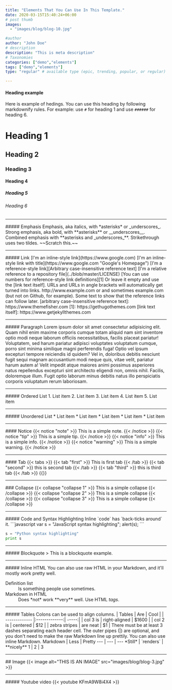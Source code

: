 ```yaml
---
title: "Elements That You Can Use In This Template."
date: 2020-03-15T15:40:24+06:00
# post thumb
images:
  - "images/blog/blog-10.jpg"

#author
author: "John Doe"
# description
description: "This is meta description"
# Taxonomies
categories: ["demo","elements"]
tags: ["demo","elements"]
type: "regular" # available type (epic, trending, popular, or regular)

---
```


#### Heading example
Here is example of hedings. You can use this heading by following markdownify rules. For example: use `#` for heading 1 and use `######` for heading 6.
# Heading 1
## Heading 2
### Heading 3
#### Heading 4
##### Heading 5
###### Heading 6
<hr>
##### Emphasis
Emphasis, aka italics, with *asterisks* or _underscores_.
Strong emphasis, aka bold, with **asterisks** or __underscores__.
Combined emphasis with **asterisks and _underscores_**.
Strikethrough uses two tildes. ~~Scratch this.~~
<hr>
##### Link
[I'm an inline-style link](https://www.google.com)
[I'm an inline-style link with title](https://www.google.com "Google's Homepage")
[I'm a reference-style link][Arbitrary case-insensitive reference text]
[I'm a relative reference to a repository file](../blob/master/LICENSE)
[You can use numbers for reference-style link definitions][1]
Or leave it empty and use the [link text itself].
URLs and URLs in angle brackets will automatically get turned into links. 
http://www.example.com or <http://www.example.com> and sometimes 
example.com (but not on Github, for example).
Some text to show that the reference links can follow later.
[arbitrary case-insensitive reference text]: https://www.themefisher.com
[1]: https://gethugothemes.com
[link text itself]: https://www.getjekyllthemes.com
<hr>
##### Paragraph
Lorem ipsum dolor sit amet consectetur adipisicing elit. Quam nihil enim maxime corporis cumque totam aliquid nam sint inventore optio modi neque laborum officiis necessitatibus, facilis placeat pariatur! Voluptatem, sed harum pariatur adipisci voluptates voluptatum cumque, porro sint minima similique magni perferendis fuga! Optio vel ipsum excepturi tempore reiciendis id quidem? Vel in, doloribus debitis nesciunt fugit sequi magnam accusantium modi neque quis, vitae velit, pariatur harum autem a! Velit impedit atque maiores animi possimus asperiores natus repellendus excepturi sint architecto eligendi non, omnis nihil. Facilis, doloremque illum. Fugit optio laborum minus debitis natus illo perspiciatis corporis voluptatum rerum laboriosam.
<hr>
##### Ordered List
1. List item
2. List item
3. List item
4. List item
5. List item
<hr>
##### Unordered List
* List item
* List item
* List item
* List item
* List item
<hr>
#### Notice
{{< notice "note" >}}
  This is a simple note.
{{< /notice >}}
{{< notice "tip" >}}
  This is a simple tip.
{{< /notice >}}
{{< notice "info" >}}
  This is a simple info.
{{< /notice >}}
{{< notice "warning" >}}
  This is a simple warning.
{{< /notice >}}
<hr>
#### Tab
{{< tabs >}}
  {{< tab "first" >}}
   This is first tab
  {{< /tab >}}
  {{< tab "second" >}}
  this is second tab
  {{< /tab >}}
  {{< tab "third" >}}
  this is third tab
  {{< /tab >}}
{{</ tabs >}}
<hr>
### Collapse
{{< collapse "collapse 1" >}}
  This is a simple collapse
{{< /collapse >}}
{{< collapse "collapse 2" >}}
  This is a simple collapse
{{< /collapse >}}
{{< collapse "collapse 3" >}}
  This is a simple collapse
{{< /collapse >}}
<hr>
##### Code and Syntax Highlighting
Inline `code` has `back-ticks around` it.
```javascript
var s = "JavaScript syntax highlighting";
alert(s);
```
 
```python
s = "Python syntax highlighting"
print s
```
<hr>
##### Blockquote
> This is a blockquote example.
<hr>
##### Inline HTML
You can also use raw HTML in your Markdown, and it'll mostly work pretty well.
<dl>
  <dt>Definition list</dt>
  <dd>Is something people use sometimes.</dd>
  <dt>Markdown in HTML</dt>
  <dd>Does *not* work **very** well. Use HTML <em>tags</em>.</dd>
</dl>

<hr>
##### Tables
Colons can be used to align columns.
| Tables        | Are           | Cool  |
| ------------- |:-------------:| -----:|
| col 3 is      | right-aligned | $1600 |
| col 2 is      | centered      |   $12 |
| zebra stripes | are neat      |    $1 |
There must be at least 3 dashes separating each header cell.
The outer pipes (|) are optional, and you don't need to make the 
raw Markdown line up prettily. You can also use inline Markdown.
Markdown | Less | Pretty
--- | --- | ---
*Still* | `renders` | **nicely**
1 | 2 | 3
<hr>
## Image
{{< image alt="THIS IS AN IMAGE" src="images/blog/blog-3.jpg" >}}
<hr>
##### Youtube video
{{< youtube KFmA9W8i4X4 >}}
